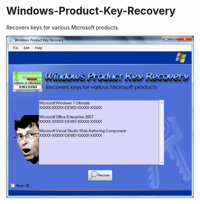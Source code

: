 # Windows-Product-Key-Recovery
Recovers keys for various Microsoft products.

![alt text](https://github.com/StevenJDH/Windows-Product-Key-Recovery/raw/master/WPKR-SS.jpg "Screenshot")
